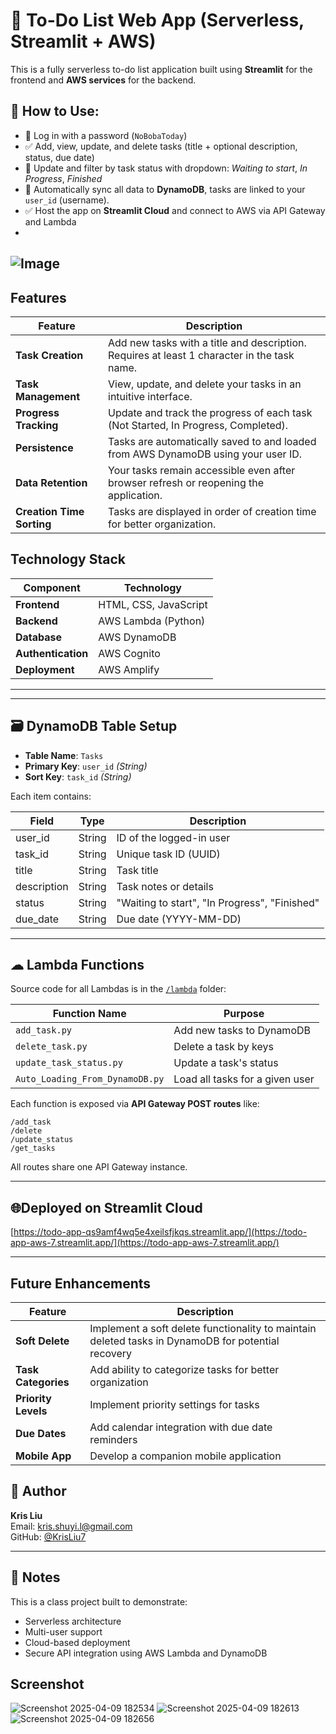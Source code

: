 # 📝 To-Do List Web App (Serverless, Streamlit + AWS)

This is a fully serverless to-do list application built using **Streamlit** for the frontend and **AWS services** for the backend.

## 🚀 How to Use:
- 🧠  Log in with a password (`NoBobaToday`)
- ✅ Add, view, update, and delete tasks (title + optional description, status, due date)
- 🔄 Update and filter by task status with dropdown: *Waiting to start*, *In Progress*, *Finished*
- 🔐 Automatically sync all data to **DynamoDB**, tasks are linked to your `user_id` (username).
- ✅ Host the app on **Streamlit Cloud** and connect to AWS via API Gateway and Lambda
- 
![Image](https://github.com/user-attachments/assets/e5ed3f55-dd83-41b7-b037-57833a53afe1)
---
## Features

| Feature | Description |
|---------|-------------|
| **Task Creation** | Add new tasks with a title and description. Requires at least 1 character in the task name. |
| **Task Management** | View, update, and delete your tasks in an intuitive interface. |
| **Progress Tracking** | Update and track the progress of each task (Not Started, In Progress, Completed). |
| **Persistence** | Tasks are automatically saved to and loaded from AWS DynamoDB using your user ID. |
| **Data Retention** | Your tasks remain accessible even after browser refresh or reopening the application. |
| **Creation Time Sorting** | Tasks are displayed in order of creation time for better organization. |

## Technology Stack

| Component | Technology |
|-----------|------------|
| **Frontend** | HTML, CSS, JavaScript |
| **Backend** | AWS Lambda (Python) |
| **Database** | AWS DynamoDB |
| **Authentication** | AWS Cognito |
| **Deployment** | AWS Amplify |
---

---

## 🗃 DynamoDB Table Setup

- **Table Name**: `Tasks`
- **Primary Key**: `user_id` *(String)*
- **Sort Key**: `task_id` *(String)*

Each item contains:

| Field        | Type     | Description                  |
|--------------|----------|------------------------------|
| user_id      | String   | ID of the logged-in user     |
| task_id      | String   | Unique task ID (UUID)        |
| title        | String   | Task title                   |
| description  | String   | Task notes or details        |
| status       | String   | "Waiting to start", "In Progress", "Finished" |
| due_date     | String   | Due date (YYYY-MM-DD)        |

---

## ☁ Lambda Functions

Source code for all Lambdas is in the [`/lambda`](lambda/) folder:

| Function Name              | Purpose                     |
|---------------------------|-----------------------------|
| `add_task.py`             | Add new tasks to DynamoDB   |
| `delete_task.py`          | Delete a task by keys       |
| `update_task_status.py`   | Update a task's status      |
| `Auto_Loading_From_DynamoDB.py` | Load all tasks for a given user |

Each function is exposed via **API Gateway POST routes** like:

```
/add_task
/delete
/update_status
/get_tasks
```

All routes share one API Gateway instance.

---

## 🌐Deployed on Streamlit Cloud
[https://todo-app-qs9amf4wq5e4xeilsfjkqs.streamlit.app/](https://todo-app-aws-7.streamlit.app/](https://todo-app-aws-7.streamlit.app/)

---
## Future Enhancements

| Feature | Description |
|---------|-------------|
| **Soft Delete** | Implement a soft delete functionality to maintain deleted tasks in DynamoDB for potential recovery |
| **Task Categories** | Add ability to categorize tasks for better organization |
| **Priority Levels** | Implement priority settings for tasks |
| **Due Dates** | Add calendar integration with due date reminders |
| **Mobile App** | Develop a companion mobile application |


## 👤 Author

**Kris Liu**  
Email: kris.shuyi.l@gmail.com  
GitHub: [@KrisLiu7](https://github.com/KrisLiu7)

---

## 📌 Notes

This is a class project built to demonstrate:
- Serverless architecture
- Multi-user support
- Cloud-based deployment
- Secure API integration using AWS Lambda and DynamoDB


## Screenshot
![Screenshot 2025-04-09 182534](https://github.com/user-attachments/assets/a799cfac-3d20-458b-b85e-536cc4022b26)
![Screenshot 2025-04-09 182613](https://github.com/user-attachments/assets/f56aa921-1d3e-49b7-8217-b74cd2e8766b)
![Screenshot 2025-04-09 182656](https://github.com/user-attachments/assets/c8b78e54-8ac9-4e41-9d48-379baed3aea3)

